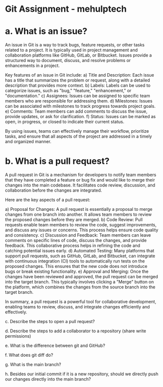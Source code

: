 # Git Assignment - mehulptech

# a. What is an issue?

An issue in Git is a way to track bugs, feature requests, or other tasks related to a project. It is typically used in project management and collaboration platforms like GitHub, GitLab, or Bitbucket. Issues provide a structured way to document, discuss, and resolve problems or enhancements in a project.

Key features of an issue in Git include:
a) Title and Description: Each issue has a title that summarizes the problem or request, along with a detailed description that provides more context.
b) Labels: Labels can be used to categorize issues, such as "bug," "feature," "enhancement," or "documentation."
c) Assignees: Issues can be assigned to specific team members who are responsible for addressing them.
d) Milestones: Issues can be associated with milestones to track progress towards project goals.
e) Comments: Team members can add comments to discuss the issue, provide updates, or ask for clarification.
f) Status: Issues can be marked as open, in progress, or closed to indicate their current status.

By using issues, teams can effectively manage their workflow, prioritize tasks, and ensure that all aspects of the project are addressed in a timely and organized manner.

# b. What is a pull request?

A pull request in Git is a mechanism for developers to notify team members that they have completed a feature or bug fix and would like to merge their changes into the main codebase. It facilitates code review, discussion, and collaboration before the changes are integrated.

Here are the key aspects of a pull request:

a) Proposal for Changes: A pull request is essentially a proposal to merge changes from one branch into another. It allows team members to review the proposed changes before they are merged.
b) Code Review: Pull requests enable team members to review the code, suggest improvements, and discuss any issues or concerns. This process helps ensure code quality and consistency.
c) Discussion and Feedback: Team members can leave comments on specific lines of code, discuss the changes, and provide feedback. This collaborative process helps in refining the code and catching potential issues early.
d) Automated Testing: Many platforms that support pull requests, such as GitHub, GitLab, and Bitbucket, can integrate with continuous integration (CI) tools to automatically run tests on the proposed changes. This ensures that the new code does not introduce bugs or break existing functionality.
e) Approval and Merging: Once the changes have been reviewed and approved, the pull request can be merged into the target branch. This typically involves clicking a "Merge" button on the platform, which combines the changes from the source branch into the target branch.

In summary, a pull request is a powerful tool for collaborative development, enabling teams to review, discuss, and integrate changes efficiently and effectively.

c. Describe the steps to open a pull request?

d. Describe the steps to add a collaborator to a repository (share write permissions)

e. What is the difference between git and GitHub?

f. What does git diff do?

g. What is the main branch?

h. Besides our initial commit if it is a new repository, should we directly push our changes directly into the main branch?
